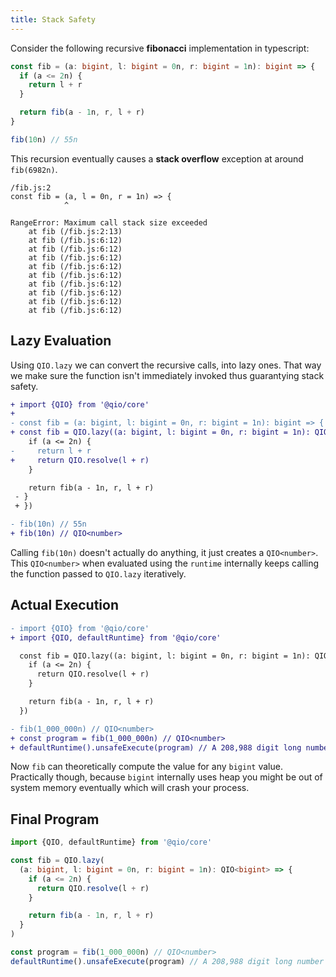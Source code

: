 ```yaml
---
title: Stack Safety
---
```


Consider the following recursive **fibonacci** implementation in typescript:

```ts
const fib = (a: bigint, l: bigint = 0n, r: bigint = 1n): bigint => {
  if (a <= 2n) {
    return l + r
  }

  return fib(a - 1n, r, l + r)
}

fib(10n) // 55n
```

This recursion eventually causes a **stack overflow** exception at around `fib(6982n)`.

```error
/fib.js:2
const fib = (a, l = 0n, r = 1n) => {
            ^

RangeError: Maximum call stack size exceeded
    at fib (/fib.js:2:13)
    at fib (/fib.js:6:12)
    at fib (/fib.js:6:12)
    at fib (/fib.js:6:12)
    at fib (/fib.js:6:12)
    at fib (/fib.js:6:12)
    at fib (/fib.js:6:12)
    at fib (/fib.js:6:12)
    at fib (/fib.js:6:12)
    at fib (/fib.js:6:12)
```

## Lazy Evaluation

Using `QIO.lazy` we can convert the recursive calls, into lazy ones. That way we make sure the function isn't immediately invoked thus guarantying stack safety.

```diff
+ import {QIO} from '@qio/core'
+
- const fib = (a: bigint, l: bigint = 0n, r: bigint = 1n): bigint => {
+ const fib = QIO.lazy((a: bigint, l: bigint = 0n, r: bigint = 1n): QIO<bigint> => {
    if (a <= 2n) {
-     return l + r
+     return QIO.resolve(l + r)
    }

    return fib(a - 1n, r, l + r)
 - }
 + })

- fib(10n) // 55n
+ fib(10n) // QIO<number>
```

Calling `fib(10n)` doesn't actually do anything, it just creates a `QIO<number>`. This `QIO<number>` when evaluated using the `runtime` internally keeps calling the function passed to `QIO.lazy` iteratively.

## Actual Execution

```diff
- import {QIO} from '@qio/core'
+ import {QIO, defaultRuntime} from '@qio/core'

  const fib = QIO.lazy((a: bigint, l: bigint = 0n, r: bigint = 1n): QIO<bigint> => {
    if (a <= 2n) {
      return QIO.resolve(l + r)
    }

    return fib(a - 1n, r, l + r)
  })

- fib(1_000_000n) // QIO<number>
+ const program = fib(1_000_000n) // QIO<number>
+ defaultRuntime().unsafeExecute(program) // A 208,988 digit long number
```

Now `fib` can theoretically compute the value for any `bigint` value. Practically though, because `bigint` internally uses heap you might be out of system memory eventually which will crash your process.

## Final Program

```ts
import {QIO, defaultRuntime} from '@qio/core'

const fib = QIO.lazy(
  (a: bigint, l: bigint = 0n, r: bigint = 1n): QIO<bigint> => {
    if (a <= 2n) {
      return QIO.resolve(l + r)
    }

    return fib(a - 1n, r, l + r)
  }
)

const program = fib(1_000_000n) // QIO<number>
defaultRuntime().unsafeExecute(program) // A 208,988 digit long number
```
